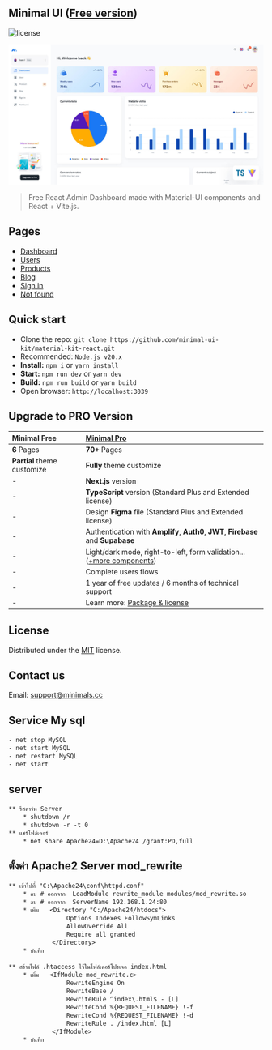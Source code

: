 ## Minimal UI ([Free version](https://free.minimals.cc/))

![license](https://img.shields.io/badge/license-MIT-blue.svg)

![preview](public/assets/images/minimal-free-preview.jpg)

> Free React Admin Dashboard made with Material-UI components and React + Vite.js.

## Pages

- [Dashboard](https://free.minimals.cc/)
- [Users](https://free.minimals.cc/user)
- [Products](https://free.minimals.cc/products)
- [Blog](https://free.minimals.cc/blog)
- [Sign in](https://free.minimals.cc/sign-in)
- [Not found](https://free.minimals.cc/404)

## Quick start

- Clone the repo: `git clone https://github.com/minimal-ui-kit/material-kit-react.git`
- Recommended: `Node.js v20.x`
- **Install:** `npm i` or `yarn install`
- **Start:** `npm run dev` or `yarn dev`
- **Build:** `npm run build` or `yarn build`
- Open browser: `http://localhost:3039`

## Upgrade to PRO Version

| Minimal Free                | [Minimal Pro](https://material-ui.com/store/items/minimal-dashboard/)                                   |
| :-------------------------- | :------------------------------------------------------------------------------------------------------ |
| **6** Pages                 | **70+** Pages                                                                                           |
| **Partial** theme customize | **Fully** theme customize                                                                               |
| -                           | **Next.js** version                                                                                     |
| -                           | **TypeScript** version (Standard Plus and Extended license)                                             |
| -                           | Design **Figma** file (Standard Plus and Extended license)                                              |
| -                           | Authentication with **Amplify**, **Auth0**, **JWT**, **Firebase** and **Supabase**                      |
| -                           | Light/dark mode, right-to-left, form validation... ([+more components](https://minimals.cc/components)) |
| -                           | Complete users flows                                                                                    |
| -                           | 1 year of free updates / 6 months of technical support                                                  |
| -                           | Learn more: [Package & license](https://docs.minimals.cc/package)                                       |

## License

Distributed under the [MIT](https://github.com/minimal-ui-kit/minimal.free/blob/main/LICENSE.md) license.

## Contact us

Email: support@minimals.cc

## Service My sql
    - net stop MySQL
    - net start MySQL
    - net restart MySQL
    - net start

## server
    ** รีสตาร์ท Server
        * shutdown /r
        * shutdown -r -t 0
    ** แชร์โฟล์เดอร์
        * net share Apache24=D:\Apache24 /grant:PD,full


## ตั้งค่า Apache2 Server mod_rewrite
    ** เข้าไปที่ "C:\Apache24\conf\httpd.conf"
        * ลบ # ออกจาก  LoadModule rewrite_module modules/mod_rewrite.so
        * ลบ # ออกจาก  ServerName 192.168.1.24:80
        * เพิ่ม   <Directory "C:/Apache24/htdocs">
                    Options Indexes FollowSymLinks
                    AllowOverride All
                    Require all granted
                </Directory>
        * บันทึก
    
    ** สร้างไฟล์ .htaccess ไว้ในโฟล์เดอร์โปรเจค index.html
        * เพิ่ม   <IfModule mod_rewrite.c>
                    RewriteEngine On
                    RewriteBase /
                    RewriteRule ^index\.html$ - [L]
                    RewriteCond %{REQUEST_FILENAME} !-f
                    RewriteCond %{REQUEST_FILENAME} !-d
                    RewriteRule . /index.html [L]
                </IfModule>
        * บันทึก
